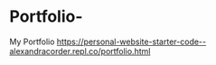# Portfolio-
My Portfolio 
https://personal-website-starter-code--alexandracorder.repl.co/portfolio.html

